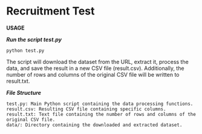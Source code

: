 # Recruitment Test
**USAGE**

**_Run the script test.py_**

	python test.py

The script will download the dataset from the URL, extract it, process the data, and save the result in a new CSV file (result.csv). Additionally, the number of rows and columns of the original CSV file will be written to result.txt.

_**File Structure**_

	test.py: Main Python script containing the data processing functions.
	result.csv: Resulting CSV file containing specific columns.
	result.txt: Text file containing the number of rows and columns of the original CSV file.
	data/: Directory containing the downloaded and extracted dataset.
